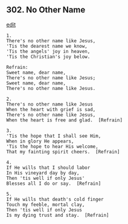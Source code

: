 
## 302.  No Other Name
[edit](https://docs.google.com/document/d/1THZg2dhZAddbHy9D7zWEhAYbRywX04Aa/edit?mode=html)



    1.
    There's no other name like Jesus,
    'Tis the dearest name we know,
    'Tis the angels' joy in heaven,
    'Tis the Christian's joy below.

    Refrain:
    Sweet name, dear name,
    There's no other name like Jesus;
    Sweet name, dear name,
    There's no other name like Jesus.

    2.
    There's no other name like Jesus
    When the heart with grief is sad,
    There's no other name like Jesus,
    When the heart is free and glad.  [Refrain]

    3.
    'Tis the hope that I shall see Him,
    When in glory He appears,
    'Tis the hope to hear His welcome,
    That my fainting spirit cheers.  [Refrain]

    4.
    If He wills that I should labor
    In His vineyard day by day,
    Then 'tis well if only Jesus'
    Blesses all I do or say.  [Refrain]

    5.
    If He wills that death's cold finger
    Touch my feeble, mortal clay,
    Then 'tis well if only Jesus
    Is my dying trust and stay.  [Refrain]
